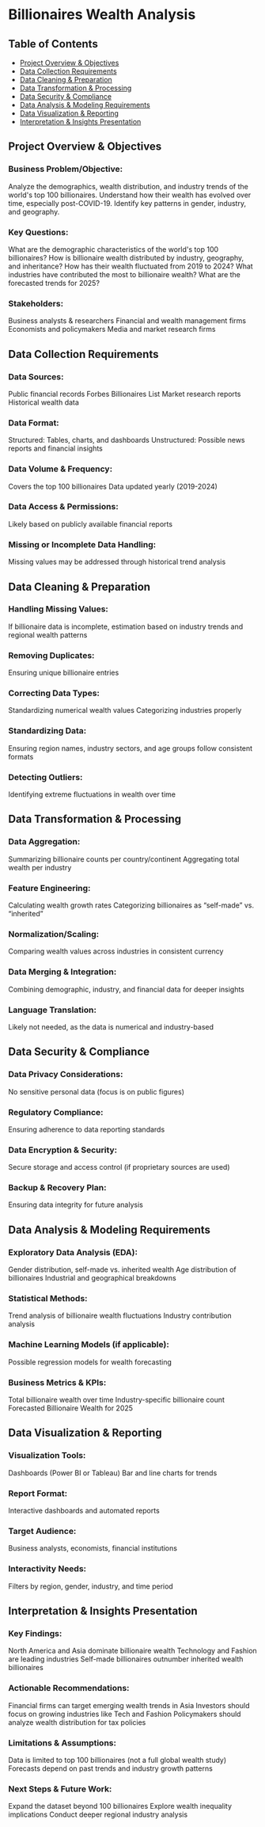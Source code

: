 # Billionaires Wealth Analysis

## Table of Contents
- [Project Overview & Objectives](https://github.com/XBarc16/Data-Analyst-Portfolio/blob/main/Project/Python%20Projects/Billionaires%20Wealth%20Analysis%20(Post%20Covid)/Readme.md#Project-Overview--Objectives)
- [Data Collection Requirements](https://github.com/XBarc16/Data-Analyst-Portfolio/blob/main/Project/Python%20Projects/Billionaires%20Wealth%20Analysis%20(Post%20Covid)/Readme.md#Data-Collection-Requirements)
- [Data Cleaning & Preparation](https://github.com/XBarc16/Data-Analyst-Portfolio/blob/main/Project/Python%20Projects/Billionaires%20Wealth%20Analysis%20(Post%20Covid)/Readme.md#Data-Cleaning--Preparation)
- [Data Transformation & Processing](https://github.com/XBarc16/Data-Analyst-Portfolio/blob/main/Project/Python%20Projects/Billionaires%20Wealth%20Analysis%20(Post%20Covid)/Readme.md#Data-Transformation--Processing)
- [Data Security & Compliance](https://github.com/XBarc16/Data-Analyst-Portfolio/blob/main/Project/Python%20Projects/Billionaires%20Wealth%20Analysis%20(Post%20Covid)/Readme.md#Data-Security--Compliance)
- [Data Analysis & Modeling Requirements](https://github.com/XBarc16/Data-Analyst-Portfolio/blob/main/Project/Python%20Projects/Billionaires%20Wealth%20Analysis%20(Post%20Covid)/Readme.md#Data-Analysis--Modeling-Requirements) 
- [Data Visualization & Reporting](https://github.com/XBarc16/Data-Analyst-Portfolio/blob/main/Project/Python%20Projects/Billionaires%20Wealth%20Analysis%20(Post%20Covid)/Readme.md#Data-Visualization--Reporting)
- [Interpretation & Insights Presentation](https://github.com/XBarc16/Data-Analyst-Portfolio/blob/main/Project/Python%20Projects/Billionaires%20Wealth%20Analysis%20(Post%20Covid)/Readme.md#Interpretation--Insights-Presentation)

## Project Overview & Objectives

### Business Problem/Objective:

Analyze the demographics, wealth distribution, and industry trends of the world's top 100 billionaires.
Understand how their wealth has evolved over time, especially post-COVID-19.
Identify key patterns in gender, industry, and geography.

### Key Questions:

What are the demographic characteristics of the world's top 100 billionaires?
How is billionaire wealth distributed by industry, geography, and inheritance?
How has their wealth fluctuated from 2019 to 2024?
What industries have contributed the most to billionaire wealth?
What are the forecasted trends for 2025?

### Stakeholders:

Business analysts & researchers
Financial and wealth management firms
Economists and policymakers
Media and market research firms

## Data Collection Requirements

### Data Sources:

Public financial records
Forbes Billionaires List
Market research reports
Historical wealth data

### Data Format:

Structured: Tables, charts, and dashboards
Unstructured: Possible news reports and financial insights

### Data Volume & Frequency:

Covers the top 100 billionaires
Data updated yearly (2019-2024)

### Data Access & Permissions:

Likely based on publicly available financial reports

### Missing or Incomplete Data Handling:

Missing values may be addressed through historical trend analysis

## Data Cleaning & Preparation

### Handling Missing Values:

If billionaire data is incomplete, estimation based on industry trends and regional wealth patterns

### Removing Duplicates:

Ensuring unique billionaire entries

### Correcting Data Types:

Standardizing numerical wealth values
Categorizing industries properly

### Standardizing Data:

Ensuring region names, industry sectors, and age groups follow consistent formats

### Detecting Outliers:

Identifying extreme fluctuations in wealth over time

## Data Transformation & Processing

### Data Aggregation:

Summarizing billionaire counts per country/continent
Aggregating total wealth per industry

### Feature Engineering:

Calculating wealth growth rates
Categorizing billionaires as “self-made” vs. “inherited”

### Normalization/Scaling:

Comparing wealth values across industries in consistent currency

### Data Merging & Integration:

Combining demographic, industry, and financial data for deeper insights

### Language Translation:

Likely not needed, as the data is numerical and industry-based

## Data Security & Compliance

### Data Privacy Considerations:

No sensitive personal data (focus is on public figures)

### Regulatory Compliance:

Ensuring adherence to data reporting standards

### Data Encryption & Security:

Secure storage and access control (if proprietary sources are used)

### Backup & Recovery Plan:

Ensuring data integrity for future analysis

## Data Analysis & Modeling Requirements

### Exploratory Data Analysis (EDA):

Gender distribution, self-made vs. inherited wealth
Age distribution of billionaires
Industrial and geographical breakdowns

### Statistical Methods:

Trend analysis of billionaire wealth fluctuations
Industry contribution analysis

### Machine Learning Models (if applicable):

Possible regression models for wealth forecasting

### Business Metrics & KPIs:

Total billionaire wealth over time
Industry-specific billionaire count
Forecasted Billionaire Wealth for 2025

## Data Visualization & Reporting

### Visualization Tools:

Dashboards (Power BI or Tableau)
Bar and line charts for trends

### Report Format:

Interactive dashboards and automated reports

### Target Audience:

Business analysts, economists, financial institutions

### Interactivity Needs:

Filters by region, gender, industry, and time period

## Interpretation & Insights Presentation

### Key Findings:

North America and Asia dominate billionaire wealth
Technology and Fashion are leading industries
Self-made billionaires outnumber inherited wealth billionaires

### Actionable Recommendations:

Financial firms can target emerging wealth trends in Asia
Investors should focus on growing industries like Tech and Fashion
Policymakers should analyze wealth distribution for tax policies

### Limitations & Assumptions:

Data is limited to top 100 billionaires (not a full global wealth study)
Forecasts depend on past trends and industry growth patterns

### Next Steps & Future Work:

Expand the dataset beyond 100 billionaires
Explore wealth inequality implications
Conduct deeper regional industry analysis


